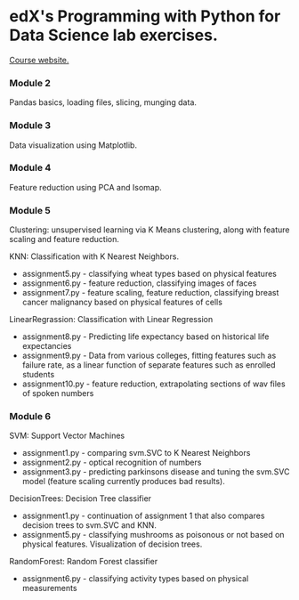 # edX's Programming with Python for Data Science lab exercises.

[Course website.](https://courses.edx.org/courses/course-v1:Microsoft+DAT210x+4T2016/info)

### Module 2

Pandas basics, loading files, slicing, munging data.

### Module 3

Data visualization using Matplotlib.

### Module 4

Feature reduction using PCA and Isomap.

### Module 5

Clustering: unsupervised learning via K Means clustering, along with feature scaling and feature reduction.

KNN: Classification with K Nearest Neighbors.

* assignment5.py - classifying wheat types based on physical features
* assignment6.py - feature reduction, classifying images of faces
* assignment7.py - feature scaling, feature reduction, classifying breast cancer malignancy based on physical features of cells

LinearRegrassion: Classification with Linear Regression

* assignment8.py - Predicting life expectancy based on historical life expectancies
* assignment9.py - Data from various colleges, fitting features such as failure rate, as a linear function of separate features such as enrolled students
* assignment10.py - feature reduction, extrapolating sections of wav files of spoken numbers

### Module 6

SVM: Support Vector Machines

* assignment1.py - comparing svm.SVC to K Nearest Neighbors
* assignment2.py - optical recognition of numbers
* assignment3.py - predicting parkinsons disease and tuning the svm.SVC model (feature scaling currently produces bad results).

DecisionTrees: Decision Tree classifier

* assignment1.py - continuation of assignment 1 that also compares decision trees to svm.SVC and KNN.
* assignment5.py - classifying mushrooms as poisonous or not based on physical features.  Visualization of decision trees.

RandomForest: Random Forest classifier

* assignment6.py - classifying activity types based on physical measurements
